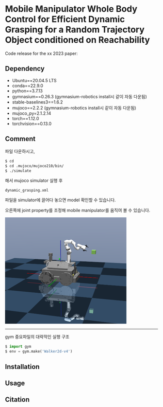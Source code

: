 # Mobile Manipulator Whole Body Control for Efficient Dynamic Grasping for a Random Trajectory Object conditioned on Reachability
Code release for the xx 2023 paper:
## Dependency
* Ubuntu==20.04.5 LTS
* conda==22.9.0
* python==3.7.13
* gymnasium==0.26.3 (gymnasium-robotics install시 같이 자동 다운됨)
* stable-baselines3==1.6.2
* mujoco==2.2.2 (gymnasium-robotics install시 같이 자동 다운됨)
* mujoco_py=2.1.2.14
* torch==1.12.0
* torchvision==0.13.0
## Comment
파일 다운하시고, 
```
$ cd
$ cd .mujoco/mujoco210/bin/
$ ./simulate
```
해서 mujoco simulator 실행 후 
```
dynamic_grasping.xml
```
파일을 simulator에 끌어다 놓으면 model 확인할 수 있습니다.

오른쪽에 joint property를 조정해 mobile manipulator를 움직여 볼 수 있습니다.

<img src="./figures/Mobile_Manipulator.png" width= "400px" height="350px" alt="Mobile Manipulator"></img>

---
gym 중요파일의 대략적인 실행 구조
```python
$ import gym
$ env = gym.make('Walker2d-v4')
```

## Installation


## Usage

## Citation
